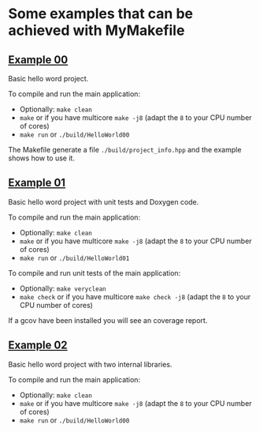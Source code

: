 # Some examples that can be achieved with MyMakefile

## [Example 00](00)

Basic hello word project.

To compile and run the main application:
- Optionally: `make clean`
- `make` or if you have multicore `make -j8` (adapt the `8` to your CPU number of cores)
- `make run` or `./build/HelloWorld00`

The Makefile generate a file `./build/project_info.hpp` and the example shows how to use
it.

## [Example 01](01)

Basic hello word project with unit tests and Doxygen code.

To compile and run the main application:
- Optionally: `make clean`
- `make` or if you have multicore `make -j8` (adapt the `8` to your CPU number of cores)
- `make run` or `./build/HelloWorld01`

To compile and run unit tests of the main application:
- Optionally: `make veryclean`
- `make check` or if you have multicore `make check -j8` (adapt the `8` to your CPU number of cores)

If a gcov have been installed you will see an coverage report.

## [Example 02](02)

Basic hello word project with two internal libraries.

To compile and run the main application:
- Optionally: `make clean`
- `make` or if you have multicore `make -j8` (adapt the `8` to your CPU number of cores)
- `make run` or `./build/HelloWorld00`
